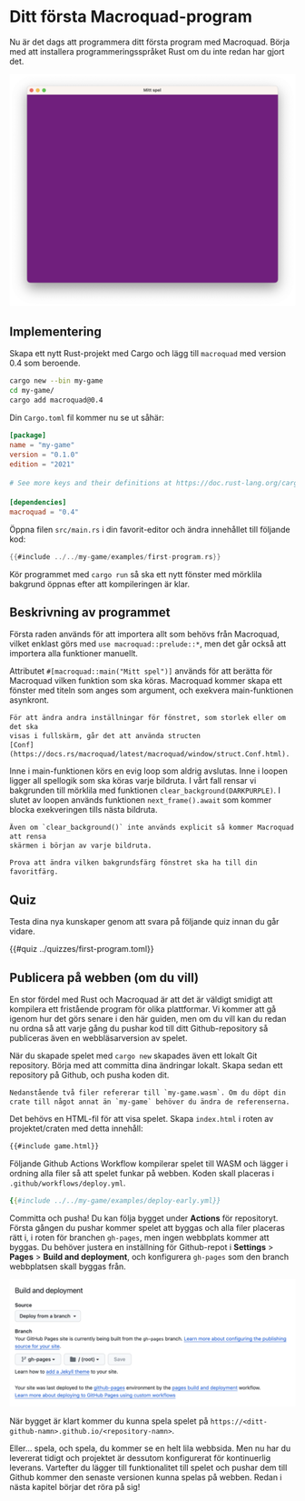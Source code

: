 # Ditt första Macroquad-program

Nu är det dags att programmera ditt första program med Macroquad. Börja med
att installera programmeringsspråket Rust om du inte redan har gjort det.

![Screenshot](images/first-program.png#center)

## Implementering

Skapa ett nytt Rust-projekt med Cargo och lägg till `macroquad` med version
0.4 som beroende.

```sh
cargo new --bin my-game
cd my-game/
cargo add macroquad@0.4
```

Din `Cargo.toml` fil kommer nu se ut såhär:

```toml
[package]
name = "my-game"
version = "0.1.0"
edition = "2021"

# See more keys and their definitions at https://doc.rust-lang.org/cargo/reference/manifest.html

[dependencies]
macroquad = "0.4"
```

Öppna filen `src/main.rs` i din favorit-editor och ändra innehållet till
följande kod:

```rust
{{#include ../../my-game/examples/first-program.rs}}
```

Kör programmet med `cargo run` så ska ett nytt fönster med mörklila bakgrund
öppnas efter att kompileringen är klar.

## Beskrivning av programmet

Första raden används för att importera allt som behövs från Macroquad, vilket
enklast görs med `use macroquad::prelude::*`, men det går också att importera
alla funktioner manuellt.

Attributet `#[macroquad::main("Mitt spel")]` används för att berätta för
Macroquad vilken funktion som ska köras. Macroquad kommer skapa ett fönster
med titeln som anges som argument, och exekvera main-funktionen asynkront.

```admonish info
För att ändra andra inställningar för fönstret, som storlek eller om det ska
visas i fullskärm, går det att använda structen
[Conf](https://docs.rs/macroquad/latest/macroquad/window/struct.Conf.html).
```

Inne i main-funktionen körs en evig loop som aldrig avslutas. Inne i loopen
ligger all spellogik som ska köras varje bildruta. I vårt fall rensar vi
bakgrunden till mörklila med funktionen `clear_background(DARKPURPLE)`. I
slutet av loopen används funktionen `next_frame().await` som kommer blocka
exekveringen tills nästa bildruta.

```admonish note title="Notera" 
Även om `clear_background()` inte används explicit så kommer Macroquad att rensa
skärmen i början av varje bildruta.
```

```admonish tip title="Utmaning" class="challenge"
Prova att ändra vilken bakgrundsfärg fönstret ska ha till din favoritfärg.
```

## Quiz

Testa dina nya kunskaper genom att svara på följande quiz innan du går vidare.

{{#quiz ../quizzes/first-program.toml}}

## Publicera på webben (om du vill)

En stor fördel med Rust och Macroquad är att det är väldigt smidigt att kompilera ett fristående program för olika plattformar. Vi kommer att gå igenom hur det görs senare i den här guiden, men om du vill kan du redan nu ordna så att varje gång du pushar kod till ditt Github-repository så publiceras även en webbläsarversion av spelet.

När du skapade spelet med `cargo new` skapades även ett lokalt Git repository. Börja med att committa dina ändringar lokalt. Skapa sedan ett repository på Github, och pusha koden dit.

```admonish note
Nedanstående två filer refererar till `my-game.wasm`. Om du döpt din crate till något annat än `my-game` behöver du ändra de referenserna.
```

Det behövs en HTML-fil för att visa spelet. Skapa `index.html` i roten av projektet/craten med detta innehåll:

```html
{{#include game.html}}
```

Följande Github Actions Workflow kompilerar spelet till WASM och lägger i ordning alla filer så att spelet funkar på webben. Koden skall placeras i `.github/workflows/deploy.yml`.

```yaml
{{#include ../../my-game/examples/deploy-early.yml}}
```

Committa och pusha! Du kan följa bygget under **Actions** för repositoryt. Första gången du pushar kommer spelet att byggas och alla filer placeras rätt i, i roten för branchen `gh-pages`, men ingen webbplats kommer att byggas. Du behöver justera en inställning för Github-repot i **Settings** > **Pages** > **Build and deployment**, och konfigurera `gh-pages` som den branch webbplatsen skall byggas från.

![Github Pages Settings](images/github-pages-settings.png)

När bygget är klart kommer du kunna spela spelet på `https://<ditt-github-namn>.github.io/<repository-namn>`.

Eller... spela, och spela, du kommer se en helt lila webbsida. Men nu har du levererat tidigt och projektet är dessutom konfigurerat för kontinuerlig leverans. Vartefter du lägger till funktionalitet till spelet och pushar dem till Github kommer den senaste versionen kunna spelas på webben. Redan i nästa kapitel börjar det röra på sig!
